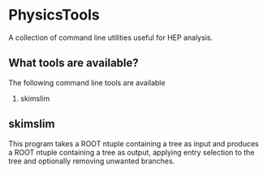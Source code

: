 PhysicsTools
============
A collection of command line utilities useful for HEP analysis.

What tools are available?
-------------------------
The following command line tools are available
1. skimslim

skimslim
--------
 This program takes a ROOT ntuple containing a tree as input and produces a ROOT ntuple containing a tree as output, applying entry selection to the tree and optionally removing unwanted branches.

 